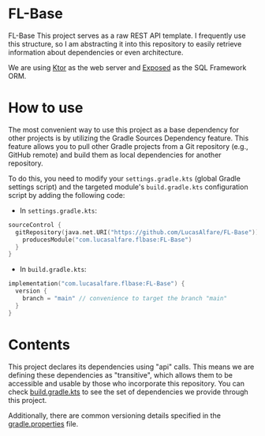 # FL-Base

FL-Base
This project serves as a raw REST API template. I frequently use this structure, so I am abstracting it into this repository to easily retrieve information about dependencies or even architecture.

We are using [Ktor](https://github.com/ktorio/ktor) as the web server and [Exposed](https://github.com/JetBrains/Exposed) as the SQL Framework ORM.

# How to use

The most convenient way to use this project as a base dependency for other projects is by utilizing the Gradle Sources Dependency feature. This feature allows you to pull other Gradle projects from a Git repository (e.g., GitHub remote) and build them as local dependencies for another repository.

To do this, you need to modify your `settings.gradle.kts` (global Gradle settings script) and the targeted module's `build.gradle.kts` configuration script by adding the following code:

- In `settings.gradle.kts`:
```kotlin
sourceControl {
  gitRepository(java.net.URI("https://github.com/LucasAlfare/FL-Base")) {
    producesModule("com.lucasalfare.flbase:FL-Base")
  }
}
```
- In `build.gradle.kts`:
```kotlin
implementation("com.lucasalfare.flbase:FL-Base") {
  version {
    branch = "main" // convenience to target the branch "main" 
  }
}
```

# Contents

This project declares its dependencies using "api" calls. This means we are defining these dependencies as "transitive", which allows them to be accessible and usable by those who incorporate this repository. You can check [build.gradle.kts](build.gradle.kts) to see the set of dependencies we provide through this project.

Additionally, there are common versioning details specified in the [gradle.properties](gradle.properties) file.